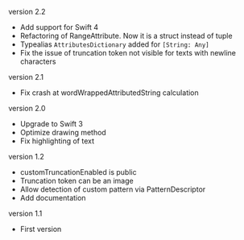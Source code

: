 version 2.2

* Add support for Swift 4
* Refactoring of RangeAttribute. Now it is a struct instead of tuple
* Typealias `AttributesDictionary` added for `[String: Any]`
* Fix the issue of truncation token not visible for texts with newline characters

version 2.1

* Fix crash at wordWrappedAttributedString calculation

version 2.0

* Upgrade to Swift 3
* Optimize drawing method
* Fix highlighting of text

version 1.2

* customTruncationEnabled is public
* Truncation token can be an image
* Allow detection of custom pattern via PatternDescriptor
* Add documentation

version 1.1

* First version
